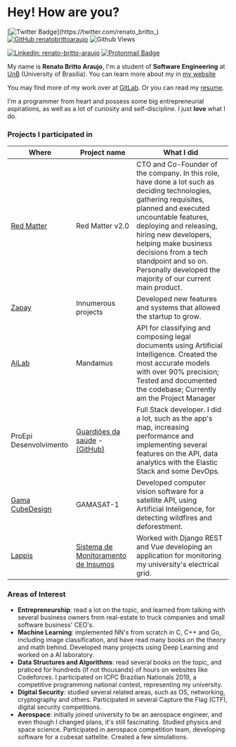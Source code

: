 # Hey! How are you?

[![Twitter Badge](https://img.shields.io/twitter/url?style=social&url=https%3A%2F%2Ftwitter.com%2Frenato_britto_)](https://twitter.com/renato_britto_)
[![GitHub renatobrittoaraujo](https://img.shields.io/github/followers/renatobrittoaraujo?label=follow&style=social)](https://github.com/renatobrittoaraujo)
![Github Views](https://komarev.com/ghpvc/?username=renatobrittoaraujo&color=red)

[![Linkedin: renato-britto-araujo](https://img.shields.io/badge/linkedin-%230077B5.svg?&style=for-the-badge&logo=linkedin&logoColor=white)](https://www.linkedin.com/in/renato-britto-araujo/)
[![Protonmail Badge](https://img.shields.io/badge/protonmail-8B89CC?&style=for-the-badge&logo=protonmail&logoColor=white)](mailto:renatobritto@protonmail.com)

My name is **Renato Britto Araujo**, I'm a student of **Software Engineering**
at [UnB](https://en.wikipedia.org/wiki/University_of_Bras%C3%ADlia) (University of Brasilia). You can learn more about my in [my website](http://renatobritto.com.br)

You may find more of my work over at [GitLab](https://gitlab.com/renatoba). Or you can read my [resume](https://www.linkedin.com/in/renato-britto-araujo/detail/overlay-view/urn:li:fsd_profileTreasuryMedia:(ACoAACg6CRUBmqu8F8P9l0QsCBs9L72rpE_U_P8,1609959810589)/).

I'm a programmer from heart and possess some big entrepreneurial aspirations, as well as a lot of curiosity and self-discipline. I just **love** what I do.

### Projects I participated in

| Where | Project name | What I did |
| - | - | - |
| [Red Matter](redmatterapp.com) | Red Matter v2.0 | CTO and Co-Founder of the company. In this role, have done a lot such as deciding technologies, gathering requisites, planned and executed uncountable features, deploying and releasing, hiring new developers, helping make business decisions from a tech standpoint and so on. Personally developed the majority of our current main product. |
| [Zapay](https://usezapay.com.br/) | Innumerous projects | Developed new features and systems that allowed the startup to grow. |
| [AiLab](https://ailab.unb.br/) | Mandamus | API for classifying and composing legal documents using Artificial Intelligence. Created the most accurate models with over 90% precision; Tested and documented the codebase; Currently am the Project Manager |
| ProEpi Desenvolvimento | [Guardiões da saúde](https://play.google.com/store/apps/details?id=com.guardioesapp&hl=pt_BR) - [(GitHub)](https://github.com/proepidesenvolvimento/guardioes-api) | Full Stack developer. I did a lot, such as the app's map, increasing performance and implementing several features on the API, data analytics with the Elastic Stack and some DevOps. |
| [Gama CubeDesign](https://www.facebook.com/gamacubedesign/) | GAMASAT-1 | Developed computer vision software for a satellite API, using Artificial Inteligence, for detecting wildfires and deforestment. | 
| [Lappis](https://lappis.rocks/) | [Sistema de Monitoramento de Insumos](https://gitlab.com/lappis-unb/projects/SMI) | Worked with Django REST and Vue developing an application for monitoring my university's electrical grid. |

### Areas of Interest

- **Entrepreneurship**: read a lot on the topic, and learned from talking with several business owners from real-estate to truck companies and small software business' CEO's.  
- **Machine Learning**: implemented NN's from scratch in C, C++ and Go, including image classification, and have read many books on the theory and math behind. Developed many projects using Deep Learning and worked on a AI laboratory.
- **Data Structures and Algorithms**: read several books on the topic, and praticed for hundreds (if not thousands) of hours on websites like Codeforces. I participated on ICPC Brazilian Nationals 2019, a competitive programming national contest, representing my university.
- **Digital Security**: studied several related areas, such as OS, networking, cryptography and others. Participated in several Capture the Flag (CTF), digital security competitions. 
- **Aerospace**: initially joined university to be an aerospace engineer, and even though I changed plans, it's still fascinating. Studied physics and space science. Participated in aerospace competition team, developing software for a cubesat sattelite. Created a few simulations.
